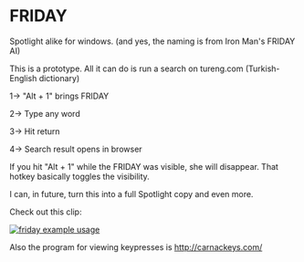 # FRIDAY
Spotlight alike for windows. (and yes, the naming is from Iron Man's FRIDAY AI)



This is a prototype. All it can do is run a search on tureng.com (Turkish-English dictionary)

1-> "Alt + 1" brings FRIDAY

2-> Type any word

3-> Hit return

4-> Search result opens in browser

If you hit "Alt + 1" while the FRIDAY was visible, she will disappear. That hotkey basically toggles the visibility.

I can, in future, turn this into a full Spotlight copy and even more.


Check out this clip:

[![friday example usage](http://img.youtube.com/vi/1eJDl4ln5cA/0.jpg)](http://www.youtube.com/watch?v=1eJDl4ln5cA)

Also the program for viewing keypresses is http://carnackeys.com/
